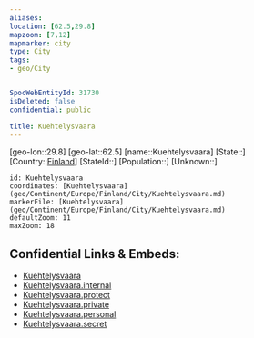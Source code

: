 ```yaml
---
aliases: 
location: [62.5,29.8]
mapzoom: [7,12] 
mapmarker: city 
type: City
tags:
- geo/City


SpocWebEntityId: 31730
isDeleted: false
confidential: public

title: Kuehtelysvaara
---
```

[geo-lon::29.8]
[geo-lat::62.5]
[name::Kuehtelysvaara]
[State::]
[Country::[Finland](geo/Continent/Europe/Finland.md)]
[StateId::]
[Population::]
[Unknown::]


```leaflet
id: Kuehtelysvaara
coordinates: [Kuehtelysvaara](geo/Continent/Europe/Finland/City/Kuehtelysvaara.md)
markerFile: [Kuehtelysvaara](geo/Continent/Europe/Finland/City/Kuehtelysvaara.md)
defaultZoom: 11 
maxZoom: 18
```


## Confidential Links & Embeds: 
- [Kuehtelysvaara](../../../../../../_public/geo/Continent/Europe/Finland/City/Kuehtelysvaara.md) 
- [Kuehtelysvaara.internal](../../../../../../_internal/geo/Continent/Europe/Finland/City/Kuehtelysvaara.internal.md) 
- [Kuehtelysvaara.protect](../../../../../../_protect/geo/Continent/Europe/Finland/City/Kuehtelysvaara.protect.md) 
- [Kuehtelysvaara.private](../../../../../../_private/geo/Continent/Europe/Finland/City/Kuehtelysvaara.private.md) 
- [Kuehtelysvaara.personal](../../../../../../_personal/geo/Continent/Europe/Finland/City/Kuehtelysvaara.personal.md) 
- [Kuehtelysvaara.secret](../../../../../../_secret/geo/Continent/Europe/Finland/City/Kuehtelysvaara.secret.md) 
